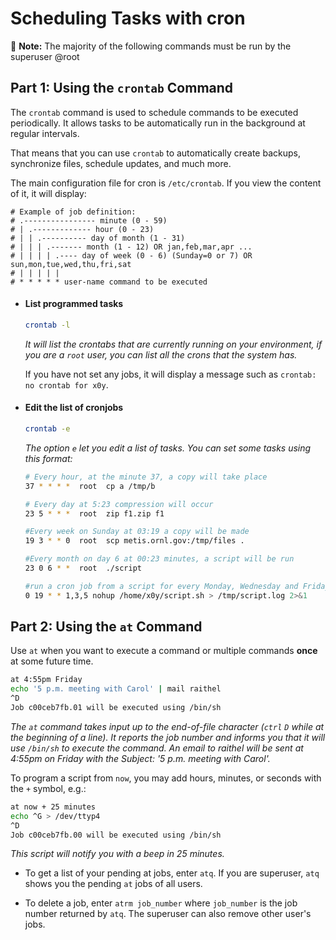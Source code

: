 # Scheduling Tasks with cron

📝 **Note:** The majority of the following commands must be run by the superuser @root

## Part 1: Using the `crontab` Command

The `crontab` command is used to schedule commands to be executed periodically. It allows tasks to be automatically run in the background at regular intervals.

That means that you can use `crontab` to automatically create backups, synchronize files, schedule updates, and much more.

The main configuration file for cron is `/etc/crontab`. If you view the content of it, it will display:

```
# Example of job definition:
# .---------------- minute (0 - 59)
# | .------------- hour (0 - 23)
# | | .---------- day of month (1 - 31)
# | | | .------- month (1 - 12) OR jan,feb,mar,apr ...
# | | | | .---- day of week (0 - 6) (Sunday=0 or 7) OR sun,mon,tue,wed,thu,fri,sat
# | | | | |
# * * * * * user-name command to be executed
```

- #### List programmed tasks

  ```bash
  crontab -l
  ```

  _It will list the crontabs that are currently running on your environment, if you are a `root` user, you can list all the crons that the system has._

  If you have not set any jobs, it will display a message such as `crontab: no crontab for x0y`.

- #### Edit the list of cronjobs

  ```bash
  crontab -e
  ```

  _The option `e` let you edit a list of tasks. You can set some tasks using this format:_

  ```bash
  # Every hour, at the minute 37, a copy will take place
  37 * * * *  root  cp a /tmp/b

  # Every day at 5:23 compression will occur
  23 5 * * *  root  zip f1.zip f1

  #Every week on Sunday at 03:19 a copy will be made
  19 3 * * 0  root  scp metis.ornl.gov:/tmp/files .

  #Every month on day 6 at 00:23 minutes, a script will be run
  23 0 6 * *  root  ./script

  #run a cron job from a script for every Monday, Wednesday and Friday at 7:00 pm
  0 19 * * 1,3,5 nohup /home/x0y/script.sh > /tmp/script.log 2>&1
  ```

## Part 2: Using the `at` Command

Use `at` when you want to execute a command or multiple commands **once** at some future time.

```bash
at 4:55pm Friday
echo '5 p.m. meeting with Carol' | mail raithel
^D
Job c00ceb7fb.01 will be executed using /bin/sh
```

_The `at` command takes input up to the end-of-file character (`ctrl` `D` while at the beginning of a line). It reports the job number and informs you that it will use `/bin/sh` to execute the command. An email to raithel will be sent at 4:55pm on Friday with the Subject: '5 p.m. meeting with Carol'._

To program a script from `now`, you may add hours, minutes, or seconds with the `+` symbol, e.g.:

```bash
at now + 25 minutes
echo ^G > /dev/ttyp4
^D
Job c00ceb7fb.00 will be executed using /bin/sh
```

_This script will notify you with a beep in 25 minutes._

- To get a list of your pending at jobs, enter `atq`. If you are superuser, `atq` shows you the pending `at` jobs of all users.

- To delete a job, enter `atrm job_number` where `job_number` is the job number returned by `atq`. The superuser can also remove other user's jobs.
